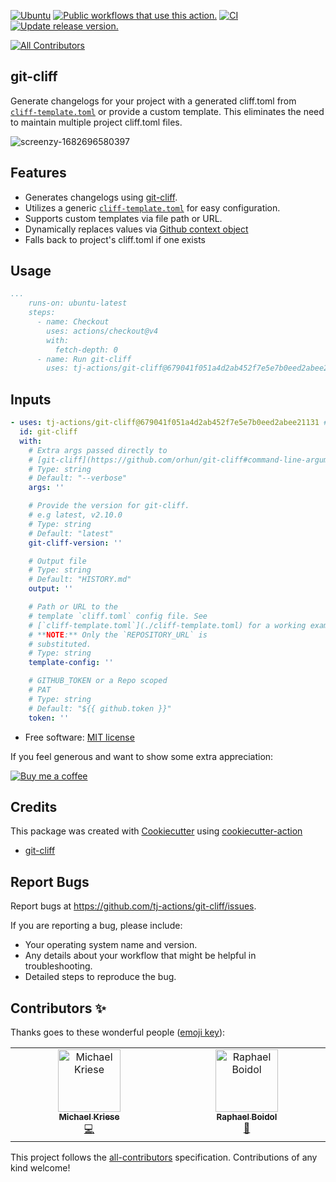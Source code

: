 [![Ubuntu](https://img.shields.io/badge/Ubuntu-E95420?style=for-the-badge\&logo=ubuntu\&logoColor=white)](https://docs.github.com/en/actions/reference/workflow-syntax-for-github-actions#jobsjob_idruns-on)
[![Public workflows that use this action.](https://img.shields.io/endpoint?style=for-the-badge\&url=https%3A%2F%2Fused-by.vercel.app%2Fapi%2Fgithub-actions%2Fused-by%3Faction%3Dtj-actions%2Fgit-cliff%26badge%3Dtrue)](https://github.com/search?o=desc\&q=tj-actions+git-cliff+path%3A.github%2Fworkflows+language%3AYAML\&s=\&type=Code)
[![CI](https://github.com/tj-actions/git-cliff/workflows/CI/badge.svg)](https://github.com/tj-actions/git-cliff/actions?query=workflow%3ACI)
[![Update release version.](https://github.com/tj-actions/git-cliff/workflows/Update%20release%20version./badge.svg)](https://github.com/tj-actions/git-cliff/actions?query=workflow%3A%22Update+release+version.%22)

<!-- ALL-CONTRIBUTORS-BADGE:START - Do not remove or modify this section -->

[![All Contributors](https://img.shields.io/badge/all_contributors-2-orange.svg?style=flat-square)](#contributors-)

<!-- ALL-CONTRIBUTORS-BADGE:END -->

## git-cliff

Generate changelogs for your project with a generated cliff.toml from [`cliff-template.toml`](./cliff-template.toml) or provide a custom template. This eliminates the need to maintain multiple project cliff.toml files.

![screenzy-1682696580397](https://user-images.githubusercontent.com/17484350/235193271-13592c8a-1f3b-4606-9033-eed5d99ac8e1.png)

## Features

*   Generates changelogs using [git-cliff](https://github.com/orhun/git-cliff).
*   Utilizes a generic [`cliff-template.toml`](./cliff-template.toml) for easy configuration.
*   Supports custom templates via file path or URL.
*   Dynamically replaces values via [Github context object](https://docs.github.com/en/actions/learn-github-actions/contexts)
*   Falls back to project's cliff.toml if one exists

## Usage

```yaml
...
    runs-on: ubuntu-latest
    steps:
      - name: Checkout
        uses: actions/checkout@v4
        with:
          fetch-depth: 0
      - name: Run git-cliff
        uses: tj-actions/git-cliff@679041f051a4d2ab452f7e5e7b0eed2abee21131 # v2
```

## Inputs

<!-- AUTO-DOC-INPUT:START - Do not remove or modify this section -->

```yaml
- uses: tj-actions/git-cliff@679041f051a4d2ab452f7e5e7b0eed2abee21131 # v2
  id: git-cliff
  with:
    # Extra args passed directly to 
    # [git-cliff](https://github.com/orhun/git-cliff#command-line-arguments) 
    # Type: string
    # Default: "--verbose"
    args: ''

    # Provide the version for git-cliff. 
    # e.g latest, v2.10.0 
    # Type: string
    # Default: "latest"
    git-cliff-version: ''

    # Output file
    # Type: string
    # Default: "HISTORY.md"
    output: ''

    # Path or URL to the 
    # template `cliff.toml` config file. See 
    # [`cliff-template.toml`](./cliff-template.toml) for a working example. 
    # **NOTE:** Only the `REPOSITORY_URL` is 
    # substituted. 
    # Type: string
    template-config: ''

    # GITHUB_TOKEN or a Repo scoped 
    # PAT 
    # Type: string
    # Default: "${{ github.token }}"
    token: ''

```

<!-- AUTO-DOC-INPUT:END -->

*   Free software: [MIT license](LICENSE)

If you feel generous and want to show some extra appreciation:

[![Buy me a coffee][buymeacoffee-shield]][buymeacoffee]

[buymeacoffee]: https://www.buymeacoffee.com/jackton1

[buymeacoffee-shield]: https://www.buymeacoffee.com/assets/img/custom_images/orange_img.png

## Credits

This package was created with [Cookiecutter](https://github.com/cookiecutter/cookiecutter) using [cookiecutter-action](https://github.com/tj-actions/cookiecutter-action)

*   [git-cliff](https://github.com/orhun/git-cliff)

## Report Bugs

Report bugs at https://github.com/tj-actions/git-cliff/issues.

If you are reporting a bug, please include:

*   Your operating system name and version.
*   Any details about your workflow that might be helpful in troubleshooting.
*   Detailed steps to reproduce the bug.

## Contributors ✨

Thanks goes to these wonderful people ([emoji key](https://allcontributors.org/docs/en/emoji-key)):

<!-- ALL-CONTRIBUTORS-LIST:START - Do not remove or modify this section -->

<!-- prettier-ignore-start -->

<!-- markdownlint-disable -->

<table>
  <tbody>
    <tr>
      <td align="center" valign="top" width="14.28%"><a href="https://visualon.de"><img src="https://avatars.githubusercontent.com/u/1798109?v=4?s=100" width="100px;" alt="Michael Kriese"/><br /><sub><b>Michael Kriese</b></sub></a><br /><a href="https://github.com/tj-actions/git-cliff/commits?author=viceice" title="Code">💻</a></td>
      <td align="center" valign="top" width="14.28%"><a href="https://home.boidol.dev/"><img src="https://avatars.githubusercontent.com/u/652404?v=4?s=100" width="100px;" alt="Raphael Boidol"/><br /><sub><b>Raphael Boidol</b></sub></a><br /><a href="https://github.com/tj-actions/git-cliff/commits?author=boidolr" title="Documentation">📖</a></td>
    </tr>
  </tbody>
</table>

<!-- markdownlint-restore -->

<!-- prettier-ignore-end -->

<!-- ALL-CONTRIBUTORS-LIST:END -->

This project follows the [all-contributors](https://github.com/all-contributors/all-contributors) specification. Contributions of any kind welcome!
